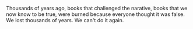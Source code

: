 Thousands of years ago, books that challenged the narative, books that we now know to be true, were burned because everyone thought it was false. We lost thousands of years. We can't do it again.